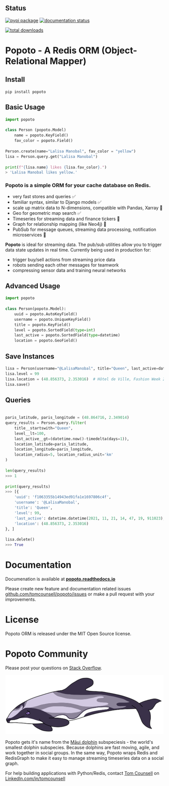 ## Status
[![pypi package](https://badge.fury.io/py/popoto.svg)](https://pypi.org/project/popoto)
[![documentation status](https://readthedocs.org/projects/popoto/badge/?version=latest)](https://popoto.readthedocs.io/en/latest/?badge=latest)

[![total downloads](https://pepy.tech/badge/popoto)](https://pepy.tech/project/popoto) 


# Popoto - A Redis ORM (Object-Relational Mapper)

## Install

```
pip install popoto
```

## Basic Usage

``` python
import popoto

class Person (popoto.Model)
    name = popoto.KeyField()
    fav_color = popoto.Field()

Person.create(name="Lalisa Manobal", fav_color = "yellow")
lisa = Person.query.get("Lalisa Manobal")

print(f"{lisa.name} likes {lisa.fav_color}.")
> 'Lalisa Manobal likes yellow.'
```

### **Popoto** is a simple ORM for your cache database on Redis.

 - very fast stores and queries ✅
 - familiar syntax, similar to Django models ✅
 - scale up matrix data to N-dimensions, compatible with Pandas, Xarray 🚧
 - Geo for geometric map search ✅
 - Timeseries for streaming data and finance tickers 🚧
 - Graph for relationship mapping (like Neo4j) 🚧
 - PubSub for message queues, streaming data processing, notification microservices 🚧

**Popoto** is ideal for streaming data. The pub/sub utilities allow you to trigger data state updates in real time.
Currently being used in production for:

 - trigger buy/sell actions from streaming price data
 - robots sending each other messages for teamwork
 - compressing sensor data and training neural networks


## Advanced Usage

``` python
import popoto

class Person(popoto.Model):
    uuid = popoto.AutoKeyField()
    username = popoto.UniqueKeyField()
    title = popoto.KeyField()
    level = popoto.SortedField(type=int)
    last_active = popoto.SortedField(type=datetime)
    location = popoto.GeoField()
```


## Save Instances

``` python
lisa = Person(username="@LalisaManobal", title="Queen", last_active=datetime.now())
lisa.level = 99
lisa.location = (48.856373, 2.353016)  # Hôtel de Ville, Fashion Week 2021
lisa.save()
```


## Queries

``` python

paris_latitude, paris_longitude = (48.864716, 2.349014)
query_results = Person.query.filter(
    title__startswith="Queen",
    level__lt=100,
    last_active__gt=(datetime.now()-timedelta(days=1)),
    location_latitude=paris_latitude,
    location_longitude=paris_longitude,
    location_radius=5, location_radius_unit='km'
)

len(query_results)
>>> 1

print(query_results)
>>> [{
    'uuid': 'f1063355b14943ed91fa1e1697806c4f', 
    'username': '@LalisaManobal', 
    'title': 'Queen', 
    'level': 99, 
    'last_active': datetime.datetime(2021, 11, 21, 14, 47, 19, 911023), 
    'location': (48.856373, 2.353016)
}, ]

lisa.delete()
>>> True
```


# Documentation

Documenation is available at [**popoto.readthedocs.io**](https://popoto.readthedocs.io/en/latest/)

Please create new feature and documentation related issues [github.com/tomcounsell/popoto/issues](https://github.com/tomcounsell/popoto/issues) or make a pull request with your improvements.


# License

Popoto ORM is released under the MIT Open Source license.


# Popoto Community

Please post your questions on [Stack Overflow](http://stackoverflow.com/questions/tagged/popoto).

![](/static/popoto.png)

Popoto gets it's name from the [Māui dolphin](https://en.wikipedia.org/wiki/M%C4%81ui_dolphin) subspeciesis - the world's smallest dolphin subspecies.
Because dolphins are fast moving, agile, and work together in social groups. In the same way, Popoto wraps Redis and RedisGraph to make it easy to manage streaming timeseries data on a social graph.

For help building applications with Python/Redis, contact [Tom Counsell](https://tomcounsell.com) on [LinkedIn.com/in/tomcounsell](https://linkedin.com/in/tomcounsell)
